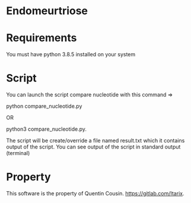 # Endomeurtriose

# Requirements
You must have python 3.8.5 installed on your system

# Script
You can launch the script compare nucleotide with this command => 

python compare_nucleotide.py

OR 

python3 compare_nucleotide.py.

The script will be create/override a file named result.txt which it contains output of the script.
You can see output of the script in standard output (terminal)

# Property
This software is the property of Quentin Cousin. https://gitlab.com/Itarix.
